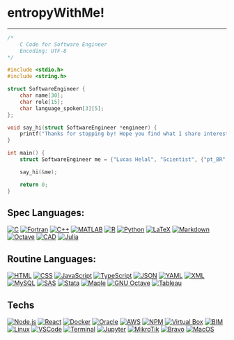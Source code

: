 # entropyWithMe!

<hr>


```c
/*
    C Code for Software Engineer
    Encoding: UTF-8
*/

#include <stdio.h>
#include <string.h>

struct SoftwareEngineer {
    char name[30];
    char role[15];
    char language_spoken[3][5];
};

void say_hi(struct SoftwareEngineer *engineer) {
    printf("Thanks for stopping by! Hope you find what I share interesting :)\n");
}

int main() {
    struct SoftwareEngineer me = {"Lucas Helal", "Scientist", {"pt_BR", "en_US", "es_SP"}};

    say_hi(&me);

    return 0;
}
```
## Spec Languages:

[![C](https://img.shields.io/badge/-C-00599C?style=flat&logo=c&logoColor=white)](https://en.wikipedia.org/wiki/C_(programming_language))
[![Fortran](https://img.shields.io/badge/-Fortran-734EAA?style=flat&logo=fortran&logoColor=white)](https://fortran-lang.org/)
[![C++](https://img.shields.io/badge/-C++-00599C?style=flat&logo=c%2B%2B&logoColor=white)](https://en.wikipedia.org/wiki/C%2B%2B)
[![MATLAB](https://img.shields.io/badge/-MATLAB-0076A8?style=flat&logo=mathworks&logoColor=white)](https://www.mathworks.com/products/matlab.html)
[![R](https://img.shields.io/badge/-R-276DC3?style=flat&logo=r&logoColor=white)](https://www.r-project.org/)
[![Python](https://img.shields.io/badge/-Python-3776AB?style=flat&logo=python&logoColor=white)](https://www.python.org/)
[![LaTeX](https://img.shields.io/badge/-LaTeX-008080?style=flat&logo=latex&logoColor=white)](https://www.latex-project.org/)
[![Markdown](https://img.shields.io/badge/-Markdown-000000?style=flat&logo=markdown&logoColor=white)](https://www.markdownguide.org/)
[![Octave](https://img.shields.io/badge/-Octave-0790C0?style=flat&logo=gnu-octave&logoColor=white)](https://www.gnu.org/software/octave/)
[![CAD](https://img.shields.io/badge/-CAD-ED1F35?style=flat&logo=autodesk&logoColor=white)](https://www.autodesk.com/)
[![Julia](https://img.shields.io/badge/-Julia-9558B2?style=flat&logo=julia&logoColor=white)](https://julialang.org/)

## Routine Languages:

[![HTML](https://img.shields.io/badge/-HTML-E34F26?style=flat&logo=html5&logoColor=white)](https://developer.mozilla.org/en-US/docs/Web/HTML)
[![CSS](https://img.shields.io/badge/-CSS-1572B6?style=flat&logo=css3&logoColor=white)](https://developer.mozilla.org/en-US/docs/Web/CSS)
[![JavaScript](https://img.shields.io/badge/-JavaScript-F7DF1E?style=flat&logo=javascript&logoColor=black)](https://developer.mozilla.org/en-US/docs/Web/JavaScript)
[![TypeScript](https://img.shields.io/badge/-TypeScript-3178C6?style=flat&logo=typescript&logoColor=white)](https://www.typescriptlang.org/)
[![JSON](https://img.shields.io/badge/-JSON-000000?style=flat&logo=json&logoColor=white)](https://www.json.org/)
[![YAML](https://img.shields.io/badge/-YAML-000000?style=flat&logo=yaml&logoColor=white)](https://yaml.org/)
[![XML](https://img.shields.io/badge/-XML-00599C?style=flat&logo=xml&logoColor=white)](https://www.w3.org/XML/)
[![MySQL](https://img.shields.io/badge/-MySQL-4479A1?style=flat&logo=mysql&logoColor=white)](https://www.mysql.com/)
[![SAS](https://img.shields.io/badge/-SAS-D70054?style=flat&logo=sas&logoColor=white)](https://www.sas.com/)
[![Stata](https://img.shields.io/badge/-Stata-1F4E79?style=flat&logo=stata&logoColor=white)](https://www.stata.com/)
[![Maple](https://img.shields.io/badge/-Maple-6F3D34?style=flat&logo=maple&logoColor=white)](https://www.maplesoft.com/)
[![GNU Octave](https://img.shields.io/badge/-GNU%20Octave-0790C0?style=flat&logo=gnu-octave&logoColor=white)](https://www.gnu.org/software/octave/)
[![Tableau](https://img.shields.io/badge/-Tableau-E97627?style=flat&logo=tableau&logoColor=white)](https://www.tableau.com/)


## Techs

[![Node.js](https://img.shields.io/badge/-Node.js-339933?style=flat&logo=node.js&logoColor=white)](https://nodejs.org/)
[![React](https://img.shields.io/badge/-React-61DAFB?style=flat&logo=react&logoColor=black)](https://reactjs.org/)
[![Docker](https://img.shields.io/badge/-Docker-2496ED?style=flat&logo=docker&logoColor=white)](https://www.docker.com/)
[![Oracle](https://img.shields.io/badge/-Oracle-F80000?style=flat&logo=oracle&logoColor=white)](https://www.oracle.com/)
[![AWS](https://img.shields.io/badge/-AWS-232F3E?style=flat&logo=amazon-aws&logoColor=white)](https://aws.amazon.com/)
[![NPM](https://img.shields.io/badge/-NPM-CB3837?style=flat&logo=npm&logoColor=white)](https://www.npmjs.com/)
[![Virtual Box](https://img.shields.io/badge/-Virtual%20Box-183A61?style=flat&logo=virtualbox&logoColor=white)](https://www.virtualbox.org/)
[![BIM](https://img.shields.io/badge/-BIM-0C4B33?style=flat&logo=autodesk&logoColor=white)](https://www.autodesk.com/solutions/bim)
[![Linux](https://img.shields.io/badge/-Linux-FCC624?style=flat&logo=linux&logoColor=black)](https://www.linux.org/)
[![VSCode](https://img.shields.io/badge/-VS%20Code-007ACC?style=flat&logo=visual-studio-code&logoColor=white)](https://code.visualstudio.com/)
[![Terminal](https://img.shields.io/badge/-Terminal-4D4D4D?style=flat&logo=windows-terminal&logoColor=white)](https://en.wikipedia.org/wiki/Terminal_(macOS))
[![Jupyter](https://img.shields.io/badge/-Jupyter-F37626?style=flat&logo=jupyter&logoColor=white)](https://jupyter.org/)
[![MikroTik](https://img.shields.io/badge/-MikroTik-333?style=flat&logo=mikrotik&logoColor=white)](https://mikrotik.com/)
[![Bravo](https://img.shields.io/badge/-Bravo-00B0E8?style=flat&logo=brave&logoColor=white)](https://brave.com/)
[![MacOS](https://img.shields.io/badge/-MacOS-000000?style=flat&logo=apple&logoColor=white)](https://www.apple.com/macos/)

